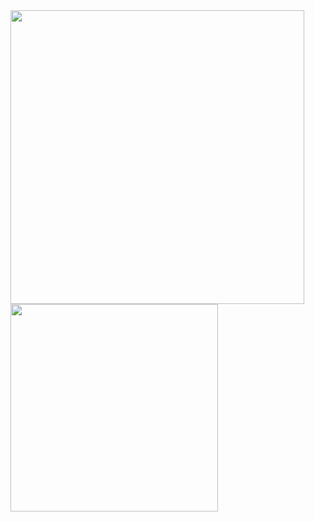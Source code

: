 <a href="https://github.com/anuraghazra/github-readme-stats">
  <img align="left" src="https://github-readme-stats.vercel.app/api?username=mousedoc&count_private=true&show_icons=true&hide=contribs" width="470px" />
</a>
<a href="https://github.com/anuraghazra/github-readme-stats">
  <img align="left" src="https://github-readme-stats.vercel.app/api/top-langs/?username=mousedoc&layout=compact" width="332px" />
</a>
